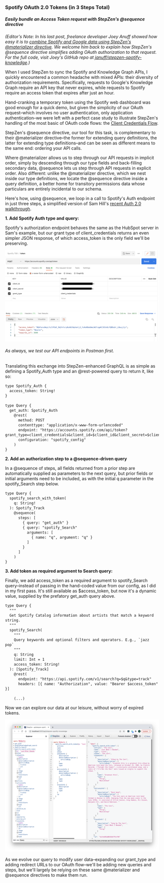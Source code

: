 ### Spotify OAuth 2.0 Tokens (in 3 Steps Total) ###
##### _Easily bundle an Access Token request with StepZen's @sequence directive_ #####

_(Editor's Note: In his last post, freelance developer Joey Anuff showed how easy it is to [combine Spotify and Google data using StepZen's @materializer directive](https://stepzen.com/blog/new-workflowf-for-api-mash-ups-postman-stepzen-youtube-data-api). We welcome him back to explain how StepZen's @sequence directive simplifies adding OAuth authorization to that request. For the full code, visit Joey's GitHub repo at [januff/stepzen-spotify-knowledge](https://github.com/januff/stepzen-spotify-knowledge).)_

When I used StepZen to sync the Spotify and Knowledge Graph APIs, I quickly encountered a common headache with mixed APIs: their diversity of authorization requirements. Specifically, requests to Google's Knowledge Graph require an API key that never expires, while requests to Spotify require an access token that expires after just an hour.

Hand-cranking a temporary token using the Spotify web dashboard was good enough for a quick demo, but given the simplicity of our OAuth request–which involves no user authentication, only application authentication–we were left with a perfect case study to illustrate StepZen's handling of the most basic of OAuth code flows: the [Client Credentials Flow](https://developer.spotify.com/documentation/general/guides/authorization/client-credentials/).

StepZen's @sequence directive, our tool for this task, is complementary to their @materializer directive–the former for extending query definitions, the latter for extending type definitions–and can be seen as different means to the same end: ordering your API calls.

Where @materializer allows us to step through our API requests in implicit order, simply by descending through our type fields and back-filling secondary data, @sequence lets us step through API requests in explicit order. Also different: unlike the @materializer directive, which we nest inside our type definitions, we locate the @sequence directive inside a query definition, a better home for transitory permissions data whose particulars are entirely incidental to our schema.

Here's how, using @sequence, we loop in a call to Spotify's Auth endpoint in just three steps, a simplified version of Sam Hill's [recent Auth 2.0 walkthrough](https://stepzen.com/blog/sequence-oauth).


**1. Add Spotify Auth type and query:**

Spotify's authorization endpoint behaves the same as the HubSpot server in Sam's example, but our grant type of client_credentials returns an even simpler JSON response, of which access_token is the only field we'll be preserving. 

<p align="center">
  <img src="././images/spotifytoken.png"/>
</p>

###### As always, we test our API endpoints in Postman first. ######

Translating this exchange into StepZen-enhanced GraphQL is as simple as defining a Spotify_Auth type and an @rest-powered query to return it, like so:


```
type Spotify_Auth {
  access_token: String!
}

type Query {
  get_auth: Spotify_Auth
    @rest(
      method: POST
      contenttype: "application/x-www-form-urlencoded"
      endpoint: "https://accounts.spotify.com/api/token?grant_type=client_credentials&client_id=$client_id&client_secret=$client_secret"
      configuration: "spotify_config"
    )
}
```

**2. Add an authorization step to a @sequence-driven query**

In a @sequence of steps, all fields returned from a prior step are automatically supplied as parameters to the next query, but prior fields or initial arguments need to be included, as with the initial q parameter in the spotify_Search step below.

```
type Query {
  spotify_search_with_token(
    q: String!
  ): Spotify_Track
    @sequence(
      steps: [
        { query: "get_auth" }
        { query: "spotify_Search"
          arguments: [
            { name: "q", argument: "q" }
          ]
        }        
      ]
    )
}
```

**3. Add token as required argument to Search query:**

Finally, we add access_token as a required argument to spotify_Search query–instead of passing in the hand-coded value from our config, as I did in my first pass. It's still available as $access_token, but now it's a dynamic value, supplied by the prefatory get_auth query above.

```
type Query {
  """
  Get Spotify Catalog information about artists that match a keyword string.
  """
  spotify_Search(
    """
    Query keywords and optional filters and operators. E.g., `jazz pop`
    """
    q: String
    limit: Int = 1
    access_token: String!
  ): [Spotify_Track]
    @rest(
      endpoint: "https://api.spotify.com/v1/search?q=$q&type=track"
      headers: [{ name: "Authorization", value: "Bearer $access_token" }]

    (...)
```

Now we can explore our data at our leisure, without worry of expired tokens.

<p align="center">
  <img src="././images/spotifywithtoken.png"/>
</p>

As we evolve our query to modify user data–expanding our grant_type and adding redirect URLs to our OAuth flow–we'll be adding new queries and steps, but we'll largely be relying on these same @materializer and @sequence directives to make them run.

